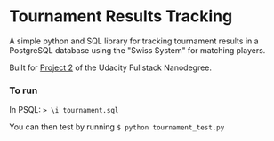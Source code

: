 # Tournament Results Tracking

A simple python and SQL library for tracking tournament results in a PostgreSQL database using the "Swiss System" for matching players.

Built for [Project 2](https://www.udacity.com/course/viewer#!/c-ud197-nd/l-3521918727/m-3519689284) of the Udacity Fullstack Nanodegree. 

### To run

In PSQL: `> \i tournament.sql`

You can then test by running `$ python tournament_test.py`



 



